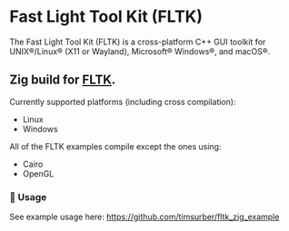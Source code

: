 # Fast Light Tool Kit (FLTK)
The Fast Light Tool Kit (FLTK) is a cross-platform C++ GUI toolkit for UNIX®/Linux® (X11 or Wayland), Microsoft® Windows®, and macOS®.

## Zig build for [FLTK](https://github.com/fltk/fltk).
Currently supported platforms (including cross compilation):

- Linux
- Windows

All of the FLTK examples compile except the ones using:

- Cairo
- OpenGL

### :rocket: Usage

See example usage here:
https://github.com/timsurber/fltk_zig_example

